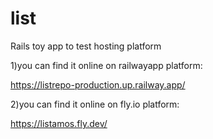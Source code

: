 #  list


Rails toy app to test  hosting platform 



1)you can find it online on railwayapp platform:


https://listrepo-production.up.railway.app/






2)you can find it online on fly.io platform:


https://listamos.fly.dev/


